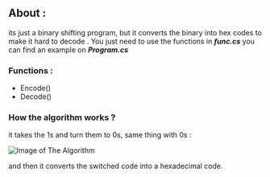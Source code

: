 ## About :
its just a binary shifting program, but it converts the binary into hex codes to make it hard to decode .
You just need to use the functions in _**func.cs**_ you can find an example on _**Program.cs**_

### Functions :
- Encode()
- Decode()

### How the algorithm works ?

it takes the 1s and turn them to 0s, same thing with 0s :

![Image of The Algorithm](https://www.mediafire.com/convkey/094f/sqfc8nj53aq3td6zg.jpg)

and then it converts the switched code into a hexadecimal code.
